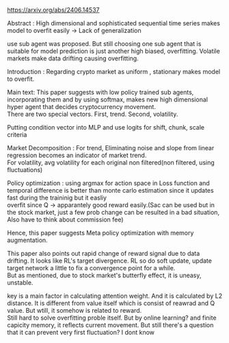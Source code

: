 https://arxiv.org/abs/2406.14537

Abstract : High dimensional and sophisticated sequential time series makes model to overfit easily \-\> Lack of generalization

use sub agent was proposed. But still choosing one sub agent that is suitable for model prediction is just another high biased, overfitting. Volatile markets make data drifting causing overfitting.

Introduction : Regarding crypto market as uniform , stationary makes model to overfit.

Main text: This paper suggests with low policy trained sub agents, incorporating them and by using softmax, makes new high dimensional hyper agent that decides cryptocurrency movement.  
There are two special vectors. First, trend. Second, volatility.

Putting condition vector into MLP and use logits for shift, chunk, scale criteria

Market Decomposition : For trend, Eliminating noise and slope from linear regression becomes an indicator of market trend.  
                       For volatility, avg volatility for each original non filtered(non filtered, using fluctuations)

Policy optimization : using argmax for action space in Loss function and temporal difference is better than monte carlo estimation since it updates fast during the traininig but it easliy  
overfit since Q \-\> apparantely good reward easily.(Sac can be used but in the stock market, just a few prob change can be resulted in a bad situation, Also have to think about commission fee)

Hence, this paper suggests Meta policy optimization with memory augmentation. 

This paper also points out rapid change of reward signal due to data drifting. It looks like RL's target divergence. RL so do soft update, update target network a little to fix a convergence point for a while.   
But as mentioned, due to stock market's butterfly effect, it is uneasy, unstable.

key is a main factor in calculating attention weight. And it is calculated by L2 distance. It is different from value itself which is consist of reawrad and Q value. But wtill, it somehow is related to reward.  
Still hard to solve overfitting proble itself. But by online learning? and finite capicity memory, it reflects current movement. But still there's a question that it can prevent very first fluctuation? I dont know  
